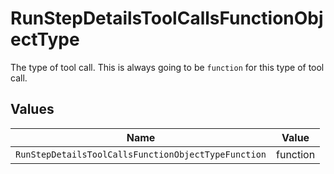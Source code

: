 # RunStepDetailsToolCallsFunctionObjectType

The type of tool call. This is always going to be `function` for this type of tool call.


## Values

| Name                                                | Value                                               |
| --------------------------------------------------- | --------------------------------------------------- |
| `RunStepDetailsToolCallsFunctionObjectTypeFunction` | function                                            |